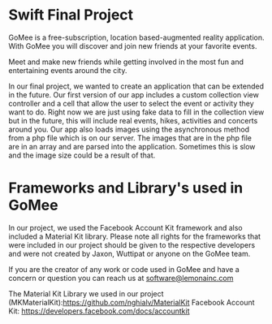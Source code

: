 # Swift Final Project

GoMee is a free-subscription, location based-augmented reality application. With GoMee you will discover and join new friends at your favorite events.

Meet and make new friends while getting involved in the most fun and entertaining events around the city.

In our final project, we wanted to create an application that can be extended in the future. Our first version of our app includes a custom collection view controller and a cell that allow the user to select the event or activity they want to do. Right now we are just using fake data to fill in the collection view but in the future, this will include real events, hikes, activities and concerts around you. Our app also loads images using the asynchronous method from a php file which is on our server. The images that are in the php file are in an array and are parsed into the application. Sometimes this is slow and the image size could be a result of that.

# Frameworks and Library's used in GoMee

In our project, we used the Facebook Account Kit framework and also included a Material Kit library. Please note all rights for the frameworks that were included in our project should be given to the respective developers and were not created by Jaxon, Wuttipat or anyone on the GoMee team.

If you are the creator of any work or code used in GoMee and have a concern or question you can reach us at software@lemonainc.com

The Material Kit Library we used in our project (MKMaterialKit):https://github.com/nghialv/MaterialKit Facebook Account Kit: https://developers.facebook.com/docs/accountkit






